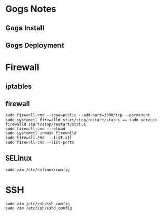 <!--
@author: harold.duan
@date: 18-10-01
@memo: Notes logging
-->

# Gogs Notes

## Gogs Install

## Gogs Deployment

# Firewall

## iptables

## firewall

``` command
sudo firewall-cmd --zone=public --add-port=3000/tcp --permanent
sudo systemctl firewalld start/stop/restart/status == sudo service firewalld start/stop/restart/status
sudo firewall-cmd --reload
sudo systemctl unmask firewalld
sudo firewall-cmd  --list-all
sudo firewall-cmd --list-ports
```

## SELinux

``` command
sudo vim /etc/selinux/config
```

# SSH

``` command
sudo vim /etc/ssh/ssh_config
sudo vim /etc/ssh/sshd_config
```